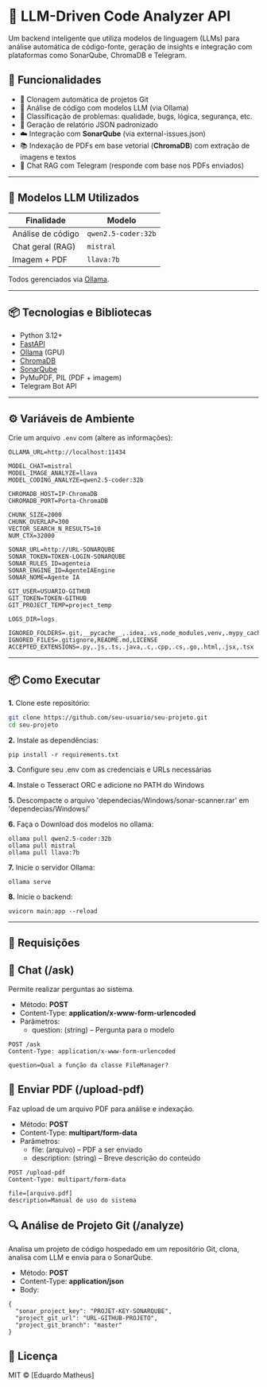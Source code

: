 # 🧠 LLM-Driven Code Analyzer API

Um backend inteligente que utiliza modelos de linguagem (LLMs) para análise automática de código-fonte, geração de insights e integração com plataformas como SonarQube, ChromaDB e Telegram.

## 🚀 Funcionalidades

- 📁 Clonagem automática de projetos Git
- 🤖 Análise de código com modelos LLM (via Ollama)
- 🧠 Classificação de problemas: qualidade, bugs, lógica, segurança, etc.
- 📝 Geração de relatório JSON padronizado
- ☁️ Integração com **SonarQube** (via external-issues.json)
- 📚 Indexação de PDFs em base vetorial (**ChromaDB**) com extração de imagens e textos
- 💬 Chat RAG com Telegram (responde com base nos PDFs enviados)

---

## 🧠 Modelos LLM Utilizados

| Finalidade         | Modelo                   |
|--------------------|--------------------------|
| Análise de código  | `qwen2.5-coder:32b`      |
| Chat geral (RAG)   | `mistral`                |
| Imagem + PDF       | `llava:7b`               |

Todos gerenciados via [Ollama](https://ollama.com).

---

## 📦 Tecnologias e Bibliotecas

- Python 3.12+
- [FastAPI](https://fastapi.tiangolo.com/)
- [Ollama](https://ollama.com/) (GPU)
- [ChromaDB](https://docs.trychroma.com/)
- [SonarQube](https://www.sonarsource.com/)
- PyMuPDF, PIL (PDF + imagem)
- Telegram Bot API

---

## ⚙️ Variáveis de Ambiente

Crie um arquivo `.env` com (altere as informações):

```env
OLLAMA_URL=http://localhost:11434

MODEL_CHAT=mistral
MODEL_IMAGE_ANALYZE=llava
MODEL_CODING_ANALYZE=qwen2.5-coder:32b

CHROMADB_HOST=IP-ChromaDB
CHROMADB_PORT=Porta-ChromaDB

CHUNK_SIZE=2000
CHUNK_OVERLAP=300
VECTOR_SEARCH_N_RESULTS=10
NUM_CTX=32000

SONAR_URL=http://URL-SONARQUBE
SONAR_TOKEN=TOKEN-LOGIN-SONARQUBE
SONAR_RULES_ID=agenteia
SONAR_ENGINE_ID=AgenteIAEngine
SONAR_NOME=Agente IA

GIT_USER=USUARIO-GITHUB
GIT_TOKEN=TOKEN-GITHUB
GIT_PROJECT_TEMP=project_temp

LOGS_DIR=logs

IGNORED_FOLDERS=.git,__pycache__,.idea,.vs,node_modules,venv,.mypy_cache,.vscode
IGNORED_FILES=.gitignore,README.md,LICENSE
ACCEPTED_EXTENSIONS=.py,.js,.ts,.java,.c,.cpp,.cs,.go,.html,.jsx,.tsx
```

---

## 📦 Como Executar

**1.** Clone este repositório:
```bash
git clone https://github.com/seu-usuario/seu-projeto.git
cd seu-projeto
```

**2.** Instale as dependências:
```
pip install -r requirements.txt
```

**3.** Configure seu .env com as credenciais e URLs necessárias

**4.** Instale o Tesseract ORC e adicione no PATH do Windows 

**5.** Descompacte o arquivo 'dependecias/Windows/sonar-scanner.rar' em 'dependecias/Windows/'

**6.** Faça o Download dos modelos no ollama:
```
ollama pull qwen2.5-coder:32b
ollama pull mistral
ollama pull llava:7b
```

**7.** Inicie o servidor Ollama:
```
ollama serve
```

**8.** Inicie o backend:
```
uvicorn main:app --reload
```


---

## 🔗 Requisições
## 🧠 Chat (/ask)
Permite realizar perguntas ao sistema.

- Método: **POST**
- Content-Type: **application/x-www-form-urlencoded**
- Parâmetros:
    - question: (string) – Pergunta para o modelo
```
POST /ask
Content-Type: application/x-www-form-urlencoded

question=Qual a função da classe FileManager?
```

## 📄 Enviar PDF (/upload-pdf)
Faz upload de um arquivo PDF para análise e indexação.

- Método: **POST**
- Content-Type: **multipart/form-data**
- Parâmetros:
  - file: (arquivo) – PDF a ser enviado
  - description: (string) – Breve descrição do conteúdo

```
POST /upload-pdf
Content-Type: multipart/form-data

file=[arquivo.pdf]
description=Manual de uso do sistema
```

## 🔍 Análise de Projeto Git (/analyze)
Analisa um projeto de código hospedado em um repositório Git, clona, analisa com LLM e envia para o SonarQube.

- Método: **POST**
- Content-Type: **application/json**
- Body:
```
{
  "sonar_project_key": "PROJET-KEY-SONARQUBE",
  "project_git_url": "URL-GITHUB-PROJETO",
  "project_git_branch": "master"
}
```


## 📄 Licença
MIT © [Eduardo Matheus]